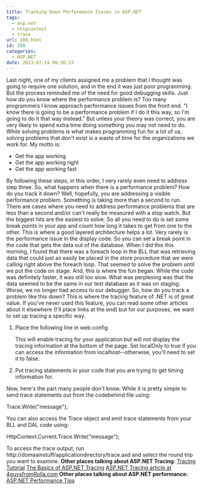 ```yaml
---
title: Tracking Down Performance Issues in ASP.NET
tags:
  - asp.net
  - httpcontext
  - trace
url: 200.html
id: 200
categories:
  - ASP.NET
date: 2013-07-24 06:36:13
---
```


Last night, one of my clients assigned me a problem that I thought was going to require one solution, and in the end it was just poor programming. But the process reminded me of the need for good debugging skills. Just how do you know where the performance problem is? Too many programmers I know approach performance issues from the front end. "I know there is going to be a performance problem if I do it this way, so I'm going to do it that way instead." But unless your theory was correct, you are very likely to spend extra time doing something you may not need to do. While solving problems is what makes programming fun for a lot of us, solving problems that don't exist is a waste of time for the organizations we work for. My motto is:

*   Get the app working
*   Get the app working right
*   Get the app working fast

By following these steps, in this order, I very rarely even need to address step three. So, what happens when there is a performance problem? How do you track it down? Well, hopefully, you are addressing a visible performance problem. Something is taking more than a second to run. There are cases where you need to address performance problems that are less than a second and/or can't really be measured with a stop watch. But the biggest hits are the easiest to solve. So all you need to do is set some break points in your app and count how long it takes to get from one to the other. This is where a good layered architecture helps a lot. Very rarely is the performance issue in the display code. So you can set a break point in the code that gets the data out of the database. When I did this this morning, I found that there was a foreach loop in the BLL that was retrieving data that could just as easily be placed in the store procedure that we were calling right above the foreach loop. That seemed to solve the problem until we put the code on stage. And, this is where the fun began. While the code was definitely faster, it was still too slow. What was perplexing was that the data seemed to be the same in our test database as it was on staging. Worse, we no longer had access to our debugger. So, how do you track a problem like this down? This is where the tracing feature of .NET is of great value. If you've never used this feature, you can read some other articles about it elsewhere (I'll place links at the end) but for our purposes, we want to set up tracing a specific way.

1.  Place the following line in web.config
    
    <trace enabled="true" requestLimit="10" pageOutput="false" traceMode="SortByTime" localOnly="false" />
    
    This will enable tracing for your application but will not display the tracing information at the bottom of the page. Set localOnly to true if you can access the information from localhost--otherwise, you'll need to set it to false.
2.  Put tracing statements in your code that you are trying to get timing information for.

Now, here's the part many people don't know. While it is pretty simple to send trace statements out from the codebehind file using:

Trace.Write("message");

You can also access the Trace object and emit trace statements from your BLL and DAL code using:

HttpContext.Current.Trace.Write("message");

To access the trace output, run http://domaainstuff/applicationdirectory/trace.axd and select the round trip you want to examine. **Other places talking about ASP.NET Tracing:** [Tracing Tutorial](//www.beansoftware.com/ASP.NET-Tutorials/Tracing-ASP.NET.aspx) [The Basics of ASP.NET Tracing](//www.asp101.com/articles/robert/tracing/default.asp) [ASP.NET Tracing article at 4guysfromRolla.com](//www.4guysfromrolla.com/webtech/081501-1.shtml) **Other places talking about ASP.NET performance:** [ASP.NET Performance Tips](//weblogs.asp.net/haroonwaheed/archive/2008/06/30/ASP.NET-Performance-Tips.aspx)
